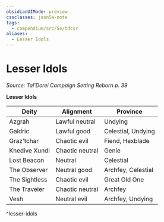 ```yaml
---
obsidianUIMode: preview
cssclasses: json5e-note
tags:
  - compendium/src/5e/tdcsr
aliases:
  - Lesser Idols
---
```

# Lesser Idols
*Source: Tal'Dorei Campaign Setting Reborn p. 39* 

**Lesser Idols**

| Deity | Alignment | Province |
|-------|-----------|----------|
| Azgrah | Lawful neutral | Undying |
| Galdric | Lawful good | Celestial, Undying |
| Graz'tchar | Chaotic evil | Fiend, Hexblade |
| Khedive Xundi | Chaotic neutral | Genie |
| Lost Beacon | Neutral | Celestial |
| The Observer | Neutral good | Archfey, Celestial |
| The Sightless | Chaotic evil | Great Old One |
| The Traveler | Chaotic neutral | Archfey |
| Vesh | Neutral evil | Archfey, Undying |
^lesser-idols